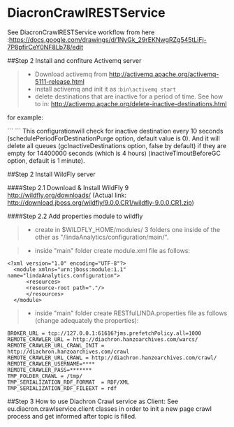 # DiacronCrawlRESTService

See DiacronCrawlRESTService workflow from here :https://docs.google.com/drawings/d/1NyGk_29rEKNwgRZg545tLiFj-7P8pfirCeY0NF8Lb78/edit


##Step 2 Install  and confiture Activemq server 
> - Download activemq from http://activemq.apache.org/activemq-5111-release.html
> - install activemq and init it as :```bin\activemq start```
> - delete destinations that are inactive for a period of time. See how to in:
http://activemq.apache.org/delete-inactive-destinations.html

for example:

<broker xmlns="http://activemq.apache.org/schema/core" schedulePeriodForDestinationPurge="10000">
 ```
<destinationPolicy>
     <policyMap>
        <policyEntries>
           <policyEntry queue=">" gcInactiveDestinations="true" inactiveTimoutBeforeGC="14400000"/>
        </policyEntries>
     </policyMap>
  </destinationPolicy>
       
</broker>
```
This configurationwill check for inactive destination every 10 seconds (schedulePeriodForDestinationPurge option, default value is 0). And it will delete all queues (gcInactiveDestinations option, false by default) if they are empty for 14400000 seconds (which is 4 hours) (inactiveTimoutBeforeGC option, default is 1 minute).


##Step 2 Install  WildFly server 

####Step 2.1 Download & Install WildFly 9  
http://wildfly.org/downloads/
(Actual link:
http://download.jboss.org/wildfly/9.0.0.CR1/wildfly-9.0.0.CR1.zip)

####Step 2.2 Add properties module to wildfly
> - create in $WILDFLY_HOME/modules/ 3 folders one inside of the other as  "/lindaAnalytics/configuration/main/".

> - inside "main" folder create module.xml file as follows:
```
<?xml version="1.0" encoding="UTF-8"?>  
  <module xmlns="urn:jboss:module:1.1" name="lindaAnalytics.configuration">  
      <resources>  
	  <resource-root path="."/>  
      </resources>  
  </module>  
```  
> - inside "main" folder create RESTfulLINDA.properties file as follows (change adequately the properties):
```
BROKER_URL = tcp://127.0.0.1:61616?jms.prefetchPolicy.all=1000
REMOTE_CRAWLER_URL = http://diachron.hanzoarchives.com/warcs/
REMOTE_CRAWLER_URL_CRAWL_INIT = http://diachron.hanzoarchives.com/crawl
REMOTE_CRAWLER_URL_CRAWL = http://diachron.hanzoarchives.com/crawl/
REMOTE_CRAWLER_USERNAME=****
REMOTE_CRAWLER_PASS=*******
TMP_FOLDER_CRAWL = /tmp/
TMP_SERIALIZATION_RDF_FORMAT  = RDF/XML                                                                                                                                                         
TMP_SERIALIZATION_RDF_FILEEXT = rdf 
```

##Step 3 How to use Diachron Crawl service as Client:
See eu.diacron.crawlservice.client classes in order to init a new page crawl process and get informed after topic is filled.

